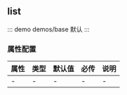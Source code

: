 ## list 

::: demo demos/base 默认
:::

### 属性配置
| 属性 | 类型 | 默认值 | 必传 | 说明 |
|-----|-----|-----|-----|-----|
|-|-|-|-|-|
